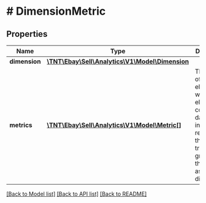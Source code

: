 # # DimensionMetric

## Properties

Name | Type | Description | Notes
------------ | ------------- | ------------- | -------------
**dimension** | [**\TNT\Ebay\Sell\Analytics\V1\Model\Dimension**](Dimension.md) |  | [optional]
**metrics** | [**\TNT\Ebay\Sell\Analytics\V1\Model\Metric[]**](Metric.md) | This is a list of Metric elements where each element contains data and information related to the transactions grouped by the associated dimension. | [optional]

[[Back to Model list]](../../README.md#models) [[Back to API list]](../../README.md#endpoints) [[Back to README]](../../README.md)
